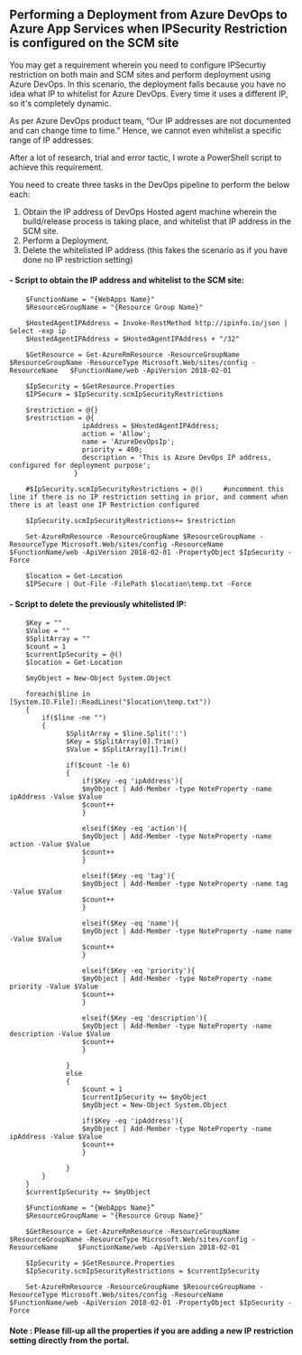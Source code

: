 ## Performing a Deployment from Azure DevOps to Azure App Services when IPSecurity Restriction is configured on the SCM site

You may get a requirement wherein you need to configure IPSecurtiy restriction on both main and SCM sites and perform deployment using Azure DevOps. In this scenario, the deployment fails because you have no idea what IP to whitelist for Azure DevOps. Every time it uses a different IP, so it's completely dynamic.

As per Azure DevOps product team, “Our IP addresses are not documented and can change time to time.” Hence, we cannot even whitelist a specific range of IP addresses.

After a lot of research, trial and error tactic, I wrote a PowerShell script to achieve this requirement.

You need to create three tasks in the DevOps pipeline to perform the below each:
1.	Obtain the IP address of DevOps Hosted agent machine wherein the build/release process is taking place, and whitelist that IP address in the SCM site.
2.	Perform a Deployment.
3.	Delete the whitelisted IP address (this fakes the scenario as if you have done no IP restriction setting)

#### - Script to obtain the IP address and whitelist to the SCM site:
```
    $FunctionName = "{WebApps Name}"
    $ResourceGroupName = "{Resource Group Name}"

    $HostedAgentIPAddress = Invoke-RestMethod http://ipinfo.io/json | Select -exp ip
    $HostedAgentIPAddress = $HostedAgentIPAddress + "/32"

    $GetResource = Get-AzureRmResource -ResourceGroupName $ResourceGroupName -ResourceType Microsoft.Web/sites/config -ResourceName   $FunctionName/web -ApiVersion 2018-02-01

    $IpSecurity = $GetResource.Properties
    $IPSecure = $IpSecurity.scmIpSecurityRestrictions

    $restriction = @{}
    $restriction = @{
                  ipAddress = $HostedAgentIPAddress;
                  action = 'Allow';
                  name = 'AzureDevOpsIp';
                  priority = 400;
                  description = 'This is Azure DevOps IP address, configured for deployment purpose';
                }

    #$IpSecurity.scmIpSecurityRestrictions = @()     #uncomment this line if there is no IP restriction setting in prior, and comment when there is at least one IP Restriction configured

    $IpSecurity.scmIpSecurityRestrictions+= $restriction

    Set-AzureRmResource -ResourceGroupName $ResourceGroupName -ResourceType Microsoft.Web/sites/config -ResourceName $FunctionName/web -ApiVersion 2018-02-01 -PropertyObject $IpSecurity -Force

    $location = Get-Location
    $IPSecure | Out-File -FilePath $location\temp.txt -Force 
```
#### - Script to delete the previously whitelisted IP:
```
    $Key = ""
    $Value = ""
    $SplitArray = ""
    $count = 1
    $currentIpSecurity = @()
    $location = Get-Location

    $myObject = New-Object System.Object

    foreach($line in [System.IO.File]::ReadLines("$location\temp.txt"))
    {
        if($line -ne "")
        {   
              $SplitArray = $line.Split(':')
              $Key = $SplitArray[0].Trim()
              $Value = $SplitArray[1].Trim()
                     
              if($count -le 6)
              {
                  if($Key -eq 'ipAddress'){      
                  $myObject | Add-Member -type NoteProperty -name ipAddress -Value $Value
                  $count++
                  }

                  elseif($Key -eq 'action'){      
                  $myObject | Add-Member -type NoteProperty -name action -Value $Value
                  $count++
                  }

                  elseif($Key -eq 'tag'){      
                  $myObject | Add-Member -type NoteProperty -name tag -Value $Value
                  $count++
                  }

                  elseif($Key -eq 'name'){      
                  $myObject | Add-Member -type NoteProperty -name name -Value $Value
                  $count++
                  }
                  
                  elseif($Key -eq 'priority'){      
                  $myObject | Add-Member -type NoteProperty -name priority -Value $Value
                  $count++
                  }

                  elseif($Key -eq 'description'){      
                  $myObject | Add-Member -type NoteProperty -name description -Value $Value
                  $count++
                  }

              }
              else
              {
                  $count = 1
                  $currentIpSecurity += $myObject
                  $myObject = New-Object System.Object

                  if($Key -eq 'ipAddress'){      
                  $myObject | Add-Member -type NoteProperty -name ipAddress -Value $Value
                  $count++
                  }

              }
        }
    }
    $currentIpSecurity += $myObject
    
    $FunctionName = "{WebApps Name}”
    $ResourceGroupName = "{Resource Group Name}"
    
    $GetResource = Get-AzureRmResource -ResourceGroupName $ResourceGroupName -ResourceType Microsoft.Web/sites/config -ResourceName     $FunctionName/web -ApiVersion 2018-02-01
    
    $IpSecurity = $GetResource.Properties
    $IpSecurity.scmIpSecurityRestrictions = $currentIpSecurity

    Set-AzureRmResource -ResourceGroupName $ResourceGroupName -ResourceType Microsoft.Web/sites/config -ResourceName $FunctionName/web -ApiVersion 2018-02-01 -PropertyObject $IpSecurity -Force
```
#### Note : Please fill-up all the properties if you are adding a new IP restriction setting directly from the portal.
